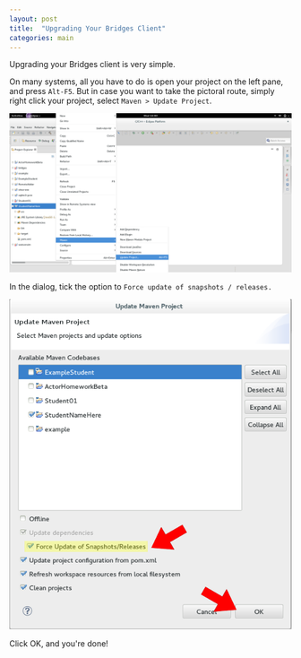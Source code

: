 ```yaml
---
layout: post
title:  "Upgrading Your Bridges Client"
categories: main
---
```


Upgrading your Bridges client is very simple.

On many systems, all you have to do is open your project on the left pane, and press `Alt-F5`.
But in case you want to take the pictoral route, simply right click your project, select
`Maven > Update Project`.

![drawing](/img/Updating/context_menu.png)

In the dialog, tick the option to `Force update of snapshots / releases.`

![drawing](/img/Updating/dialog.png)

Click OK, and you're done!
